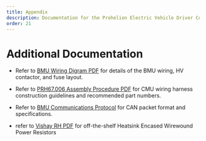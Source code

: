 ```yaml
---
title: Appendix
description: Documentation for the Prohelion Electric Vehicle Driver Controls
order: 21
---
```


# Additional Documentation 

*   Refer to [BMU Wiring Digram PDF](http://localhost:4000/assets/pdfs/Battery_Management_System/PHLN67.018v1%20BMU%20Wiring%20Diagram.pdf) for details of the BMU wiring, HV contactor, and fuse layout. 

*   Refer to [PRH67.006 Assembly Procedure PDF](https://www.prohelion.com/wp-content/uploads/2020/03/PRH67.006v3-Assembly-Procedure-CMU-Cell-Wiring.pdf) for CMU wiring harness construction guidelines and recommended part numbers. 

*   Refer to [BMU Communications Protocol](http://localhost:4000/Battery_Management_System/BMU_Communications_Protocol/0_Overview.md) for CAN packet format and specifications. 

*   refer to [Vishay RH PDF](https://www.vishay.com/docs/50013/rh.pdf) for off-the-shelf Heatsink Encased Wirewound Power Resistors 
